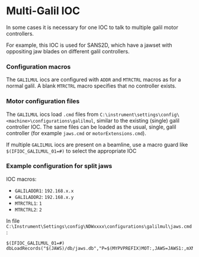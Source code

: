 # Multi-Galil IOC

In some cases it is necessary for one IOC to talk to multiple galil motor controllers.

For example, this IOC is used for SANS2D, which have a jawset with oppositing jaw blades on different galil controllers.

### Configuration macros

The `GALILMUL` iocs are configured with `ADDR` and `MTRCTRL` macros as for a normal galil. A blank `MTRCTRL` macro specifies that no controller exists.

### Motor configuration files

The `GALILMUL` iocs load `.cmd` files from `C:\instrument\settings\config\<machine>\configurations\galilmul`, similar to the existing (single) galil controller IOC. The same files can be loaded as the usual, single, galil controller (for example `jaws.cmd` or `motorExtensions.cmd`). 

If multiple `GALILMUL` iocs are present on a beamline, use a macro guard like `$(IFIOC_GALILMUL_01=#)` to select the appropriate IOC

### Example configuration for split jaws

IOC macros:
- `GALILADDR1`: `192.168.x.x`
- `GALILADDR2`: `192.168.x.y`
- `MTRCTRL1`: `1`
- `MTRCTRL2`: `2`

In file `C:\Instrument\Settings\config\NDWxxxx\configurations\galilmul\jaws.cmd`:

```
$(IFIOC_GALILMUL_01=#) dbLoadRecords("$(JAWS)/db/jaws.db","P=$(MYPVPREFIX)MOT:,JAWS=JAWS1:,mXN=MTR0101,mXS=MTR0102,mXW=MTR0103,mXE=MTR0201")
```